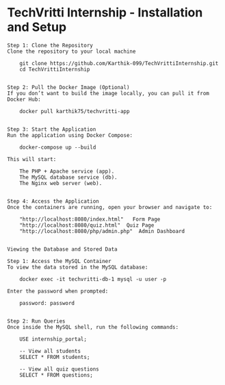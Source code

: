 <!DOCTYPE html>
<html lang="en">
<head>
    <meta charset="UTF-8">
    <meta name="viewport" content="width=device-width, initial-scale=1.0">

</head>
<body>
    <h1>TechVritti Internship - Installation and Setup</h1>
    
    Step 1: Clone the Repository
    Clone the repository to your local machine
    
        git clone https://github.com/Karthik-099/TechVrittiInternship.git
        cd TechVrittiInternship
    
    
    Step 2: Pull the Docker Image (Optional)
    If you don’t want to build the image locally, you can pull it from Docker Hub:
    
        docker pull karthik75/techvritti-app
    
    
    Step 3: Start the Application
    Run the application using Docker Compose:
    
        docker-compose up --build
    
    This will start:
    
        The PHP + Apache service (app).
        The MySQL database service (db).
        The Nginx web server (web).
    
    
    Step 4: Access the Application
    Once the containers are running, open your browser and navigate to:
    
        "http://localhost:8080/index.html"   Form Page
        "http://localhost:8080/quiz.html"  Quiz Page
        "http://localhost:8080/php/admin.php"  Admin Dashboard
    
    
    Viewing the Database and Stored Data
    
    Step 1: Access the MySQL Container
    To view the data stored in the MySQL database:
    
        docker exec -it techvritti-db-1 mysql -u user -p
    
    Enter the password when prompted:
    
        password: password
    
    
    Step 2: Run Queries
    Once inside the MySQL shell, run the following commands:
    
        USE internship_portal;

        -- View all students
        SELECT * FROM students;

        -- View all quiz questions
        SELECT * FROM questions;
    
</body>
</html>
